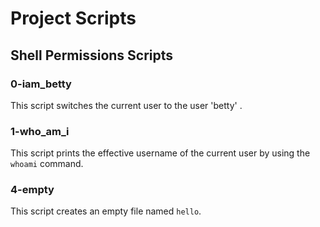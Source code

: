 # Project Scripts
## Shell Permissions Scripts
### 0-iam_betty
This script switches the current user to the user 'betty' .

### 1-who_am_i
This script prints the effective username of the current user by using the `whoami` command.

### 4-empty
This script creates an empty file named `hello`.
